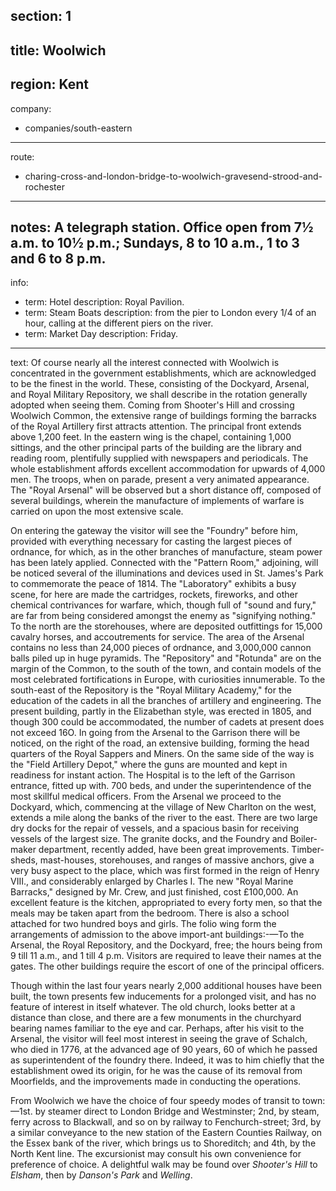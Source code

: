 section: 1
----
title: Woolwich
----
region: Kent
----
company:
- companies/south-eastern
----
route:
- charing-cross-and-london-bridge-to-woolwich-gravesend-strood-and-rochester
----
notes: A telegraph station. Office open from 7½ a.m. to 10½ p.m.; Sundays, 8 to 10 a.m., 1 to 3 and 6 to 8 p.m.
----
info:
- term: Hotel
  description: Royal Pavilion.
- term: Steam Boats
  description: from the pier to London every 1/4 of an hour, calling at the different piers on the river.
- term: Market Day
  description: Friday.
----
text: Of course nearly all the interest connected with Woolwich is concentrated in the government establishments, which are acknowledged to be the finest in the world. These, consisting of the Dockyard, Arsenal, and Royal Military Repository, we shall describe in the rotation generally adopted when seeing them. Coming from Shooter's Hill and crossing Woolwich Common, the extensive range of buildings forming the barracks of the Royal Artillery first attracts attention. The principal front extends above 1,200 feet. In the eastern wing is the chapel, containing 1,000 sittings, and the other principal parts of the building are the library and reading room, plentifully supplied with newspapers and periodicals. The whole establishment affords excellent accommodation for upwards of 4,000 men. The troops, when on parade, present a very animated appearance. The "Royal Arsenal" will be observed but a short distance off, composed of several buildings, wherein the manufacture of implements of warfare is carried on upon the most extensive scale.

On entering the gateway the visitor will see the "Foundry" before him, provided with everything necessary for casting the largest pieces of ordnance, for which, as in the other branches of manufacture, steam power has been lately applied. Connected with the "Pattern Room," adjoining, will be noticed several of the illuminations and devices used in St. James's Park to commemorate the peace of 1814. The "Laboratory" exhibits a busy scene, for here are made the cartridges, rockets, fireworks, and other chemical contrivances for warfare, which, though full of "sound and fury," are far from being considered amongst the enemy as "signifying nothing." To the north are the storehouses, where are deposited outfittings for 15,000 cavalry horses, and accoutrements for service. The area of the Arsenal contains no less than 24,000 pieces of ordnance, and 3,000,000 cannon balls piled up in huge pyramids. The "Repository" and "Rotunda" are on the margin of the Common, to the south of the town, and contain models of the most celebrated fortifications in Europe, with curiosities innumerable. To the south-east of the Repository is the "Royal Military Academy," for the education of the cadets in all the branches of artillery and engineering. The present building, partly in the Elizabethan style, was erected in 1805, and though 300 could be accommodated, the number of cadets at present does not exceed 16O. In going from the Arsenal to the Garrison there will be noticed, on the right of the road, an extensive building, forming the head quarters of the Royal Sappers and Miners. On the same side of the way is the "Field Artillery Depot," where the guns are mounted and kept in readiness for instant action. The Hospital is to the left of the Garrison entrance, fitted up with. 700 beds, and under the superintendence of the most skillful medical officers. From the Arsenal we proceed to the Dockyard, which, commencing at the village of New Charlton on the west, extends a mile along the banks of the river to the east. There are two large dry docks for the repair of vessels, and a spacious basin for receiving vessels of the largest size. The granite docks, and the Foundry and Boiler-maker department, recently added, have been great improvements. Timber-sheds, mast-houses, storehouses, and ranges of massive anchors, give a very busy aspect to the place, which was first formed in the reign of Henry VIII., and considerably enlarged by Charles I. The new "Royal Marine Barracks," designed by Mr. Crew, and just finished, cost £100,000. An excellent feature is the kitchen, appropriated to every forty men, so that the meals may be taken apart from the bedroom. There is also a school attached for two hundred boys and girls. The folio wing form the arrangements of admission to the above import-ant buildings:-—To the Arsenal, the Royal Repository, and the Dockyard, free; the hours being from 9 till 11 a.m., and 1 till 4 p.m. Visitors are required to leave their names at the gates. The other buildings require the escort of one of the principal officers.

Though within the last four years nearly 2,000 additional houses have been built, the town presents few inducements for a prolonged visit, and has no feature of interest in itself whatever. The old church, looks better at a distance than close, and there are a few monuments in the churchyard bearing names familiar to the eye and car. Perhaps, after his visit to the Arsenal, the visitor will feel most interest in seeing the grave of Schalch, who died in 1776, at the advanced age of 90 years, 60 of which he passed as superintendent of the foundry there. Indeed, it was to him chiefly that the establishment owed its origin, for he was the cause of its removal from Moorfields, and the improvements made in conducting the operations.

From Woolwich we have the choice of four speedy modes of transit to town:—1st. by steamer direct to London Bridge and Westminster; 2nd, by steam, ferry across to Blackwall, and so on by railway to Fenchurch-street; 3rd, by a similar conveyance to the new station of the Eastern Counties Railway, on the Essex bank of the river, which brings us to Shoreditch; and 4th, by the North Kent line. The excursionist may consult his own convenience for preference of choice. A delightful walk may be found over *Shooter's Hill* to *Elsham*, then by *Danson's Park* and *Welling*.
